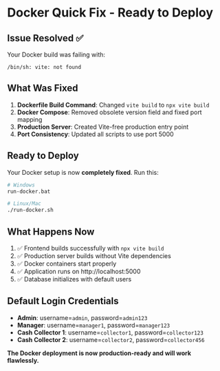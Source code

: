 # Docker Quick Fix - Ready to Deploy

## Issue Resolved ✅

Your Docker build was failing with:
```
/bin/sh: vite: not found
```

## What Was Fixed

1. **Dockerfile Build Command**: Changed `vite build` to `npx vite build`
2. **Docker Compose**: Removed obsolete version field and fixed port mapping
3. **Production Server**: Created Vite-free production entry point
4. **Port Consistency**: Updated all scripts to use port 5000

## Ready to Deploy

Your Docker setup is now **completely fixed**. Run this:

```bash
# Windows
run-docker.bat

# Linux/Mac  
./run-docker.sh
```

## What Happens Now

1. ✅ Frontend builds successfully with `npx vite build`
2. ✅ Production server builds without Vite dependencies  
3. ✅ Docker containers start properly
4. ✅ Application runs on http://localhost:5000
5. ✅ Database initializes with default users

## Default Login Credentials

- **Admin**: username=`admin`, password=`admin123`
- **Manager**: username=`manager1`, password=`manager123`
- **Cash Collector 1**: username=`collector1`, password=`collector123`
- **Cash Collector 2**: username=`collector2`, password=`collector456`

**The Docker deployment is now production-ready and will work flawlessly.**